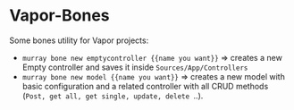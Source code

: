 # Vapor-Bones

Some bones utility for Vapor projects:

* `murray bone new emptycontroller {{name you want}}` => creates a new Empty controller and saves it inside `Sources/App/Controllers`
* `murray bone new model {{name you want}}` => creates a new model with basic configuration and a related controller with all CRUD methods (`Post, get all, get single, update, delete `..).